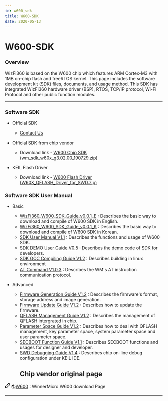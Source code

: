 ```yaml
---
id: w600_sdk
title: W600-SDK
date: 2020-05-13
---
```


# W600-SDK

### Overview

WizFi360 is based on the W600 chip which features ARM Cortex-M3 with 1MB
on-chip flash and freeRTOS kernel. This page includes the software
development kit (SDK) files, documents, and usage method. This SDK has
integrated WizFi360 hardware driver (BSP), RTOS, TCP/IP protocol, Wi-Fi
Protocol and other public function modules.

-----

### Software SDK

  - Official SDK
      - [Contact Us](/wizfi@wiznet.io)



  - Official SDK from chip vendor
      - Download link - [W600 Chip SDK (wm\_sdk\_w60x\_g3.02.00\_190729.zip)](/img/products/wizfi360/board/wizfi360sdk/wm_sdk_w60x_g3.02.00_190729.zip)



  - KEIL Flash Driver
      - Download link - [W600 Flash Driver (W60X\_QFLASH\_Driver\_for\_SWD.zip)](/img/products/wizfi360/board/wizfi360sdk/w60x_qflash_driver_for_swd.zip)

### Software SDK User Manual

  - Basic
      - [WizFi360\_W600\_SDK\_Guide\_v0.0.1\_E](/img/products/wizfi360/board/wizfi360sdk/wizfi360_w600_sdk_guide_v0.0.1_e.pdf)
        : Describes the basic way to download and compile of W600 SDK in English.
      - [WizFi360\_W600\_SDK\_Guide\_v0.0.1\_K](/img/products/wizfi360/board/wizfi360sdk/wizfi360_w600_sdk_guide_v0.0.1_k.pdf)
        : Describes the basic way to download and compile of W600 SDK in Korean.
      - [SDK User Manual V1.1](/img/products/wizfi360/board/wizfi360sdk/wm_w60x_sdk_user_manual_v1.1.pdf)
        : Describes the functions and usage of W600 SDK.
      - [SDK DEMO User Guide V0.5](/img/products/wizfi360/board/wizfi360sdk/wm_w60x_sdk_demo_user_guide_v0.5.pdf)
        : Describes the demo code of SDK for developers.
      - [SDK GCC Compiling Guide V1.2](/img/products/wizfi360/board/wizfi360sdk/wm_w60x_sdk_gcc_compiling_guide_v1.2.pdf)
        : Describes building in linux environment
      - [AT Command V1.0.3](/img/products/wizfi360/board/wizfi360sdk/wm_w60x_sdk_at_command_v1.0.3.pdf)
        : Describes the WM's AT instruction communication protocol.



  - Advanced
      - [Firmware Generation Guide V1.2](/img/products/wizfi360/board/wizfi360sdk/wm_w60x_firmware_generation_guide_v1.2.pdf)
        : Describes the firmware's format, storage address and image generation.
      - [Firmware Update Guide V1.2](/img/products/wizfi360/board/wizfi360sdk/wm_w60x_firmware_update_guide_v1.2.pdf)
        : Describes how to update the firmware.
      - [QFLASH Management Guide V1.2](/img/products/wizfi360/board/wizfi360sdk/wm_w60x_qflash_management_guide_v1.2.pdf)
        : Describes the management of QFLASH intergrated in chip.
      - [Parameter Space Guide V1.2](/img/products/wizfi360/board/wizfi360sdk/wm_w60x_parameter_space_guide_v1.2.pdf)
        : Describes how to deal with QFLASH management, key parameter space, system parameter space and user parameter space.
      - [SECBOOT Function Guide V1.1](/img/products/wizfi360/board/wizfi360sdk/wm_w60x_secboot_function_guide_v1.1.pdf)
        : Describes SECBOOT functions and usages for designer and developer.
      - [SWD Debugging Guide V1.4](/img/products/wizfi360/board/wizfi360sdk/wm_w60x_swd_debugging_guide_v1.4.pdf)
        : Describes chip on-line debug configuration under KEIL IDE.
        ## Chip vendor original page

![](/img/products/w5500/w5500_evb/icons/link.png)
🌎[W600](http://www.winnermicro.com/en/html/1/156/158/497.html) :
WinnerMicro W600 download Page

-----
